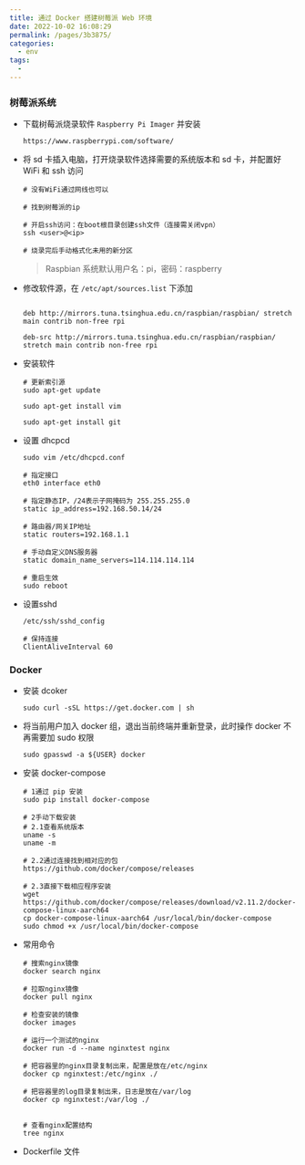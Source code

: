 ```yaml
---
title: 通过 Docker 搭建树莓派 Web 环境
date: 2022-10-02 16:08:29
permalink: /pages/3b3875/
categories:
  - env
tags:
  -
---
```


### 树莓派系统
- 下载树莓派烧录软件 `Raspberry Pi Imager` 并安装
  ```
  https://www.raspberrypi.com/software/
  ```

- 将 sd 卡插入电脑，打开烧录软件选择需要的系统版本和 sd 卡，并配置好 WiFi 和 ssh 访问
  ```
  # 没有WiFi通过网线也可以

  # 找到树莓派的ip

  # 开启ssh访问：在boot根目录创建ssh文件（连接需关闭vpn）
  ssh <user>@<ip>

  # 烧录完后手动格式化未用的新分区
  ```
  
  > Raspbian 系统默认用户名：pi，密码：raspberry

- 修改软件源，在 `/etc/apt/sources.list` 下添加
  ```

  deb http://mirrors.tuna.tsinghua.edu.cn/raspbian/raspbian/ stretch main contrib non-free rpi

  deb-src http://mirrors.tuna.tsinghua.edu.cn/raspbian/raspbian/ stretch main contrib non-free rpi
  ```

- 安装软件
  ```
  # 更新索引源
  sudo apt-get update

  sudo apt-get install vim

  sudo apt-get install git

  ```

- 设置 dhcpcd
  ```
  sudo vim /etc/dhcpcd.conf

  # 指定接口 
  eth0 interface eth0

  # 指定静态IP，/24表示子网掩码为 255.255.255.0
  static ip_address=192.168.50.14/24

  # 路由器/网关IP地址
  static routers=192.168.1.1

  # 手动自定义DNS服务器
  static domain_name_servers=114.114.114.114

  # 重启生效
  sudo reboot
  ```

- 设置sshd
  ```
  /etc/ssh/sshd_config

  # 保持连接
  ClientAliveInterval 60
  ```

### Docker
- 安装 dcoker
  ```
  sudo curl -sSL https://get.docker.com | sh
  ```

- 将当前用户加入 docker 组，退出当前终端并重新登录，此时操作 docker 不再需要加 sudo 权限
  ```
  sudo gpasswd -a ${USER} docker
  ```
- 安装 docker-compose
  ```
  # 1通过 pip 安装
  sudo pip install docker-compose
  
  # 2手动下载安装
  # 2.1查看系统版本
  uname -s
  uname -m

  # 2.2通过连接找到相对应的包
  https://github.com/docker/compose/releases

  # 2.3直接下载相应程序安装
  wget https://github.com/docker/compose/releases/download/v2.11.2/docker-compose-linux-aarch64
  cp docker-compose-linux-aarch64 /usr/local/bin/docker-compose
  sudo chmod +x /usr/local/bin/docker-compose
  ```

- 常用命令
  ```
  # 搜索nginx镜像
  docker search nginx

  # 拉取nginx镜像
  docker pull nginx

  # 检查安装的镜像
  docker images

  # 运行一个测试的nginx
  docker run -d --name nginxtest nginx

  # 把容器里的nginx目录复制出来，配置是放在/etc/nginx
  docker cp nginxtest:/etc/nginx ./

  # 把容器里的log目录复制出来，日志是放在/var/log
  docker cp nginxtest:/var/log ./
  

  # 查看nginx配置结构
  tree nginx
  
  ```

- Dockerfile 文件
  ```
  
  ```

